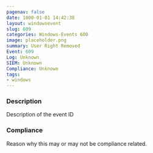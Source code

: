 ```yaml
---
pagenav: false
date: 1800-01-01 14:42:38
layout: windowsevent
slug: 609
categories: Windows-Events 600
image: placeholder.png
summary: User Right Removed
Event: 609
Log: Unknown
SIEM: Unknown
Compliance: Unknown
tags:
- windows
---
```


### Description

Description of the event ID

### Compliance

Reason why this may or may not be compliance related.

